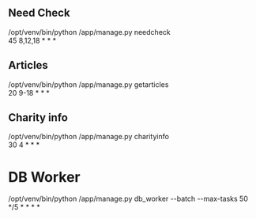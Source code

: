 ## Need Check
/opt/venv/bin/python /app/manage.py needcheck<br>
45 8,12,18 * * *

## Articles
/opt/venv/bin/python /app/manage.py getarticles<br>
20 9-18 * * *

## Charity info
/opt/venv/bin/python /app/manage.py charityinfo<br>
30 4 * * *

# DB Worker
/opt/venv/bin/python /app/manage.py db_worker --batch --max-tasks 50<br>
*/5 * * * *